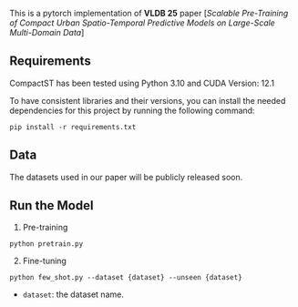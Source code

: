 This is a pytorch implementation of **VLDB 25** paper [*Scalable Pre-Training of Compact Urban Spatio-Temporal Predictive Models on Large-Scale Multi-Domain Data*]

## Requirements

CompactST has been tested using Python 3.10 and CUDA Version: 12.1

To have consistent libraries and their versions, you can install the needed dependencies for this project by running the following command:

```shell
pip install -r requirements.txt
```

## Data
The datasets used in our paper will be publicly released soon.

## Run the Model

1. Pre-training

```shell
python pretrain.py
```

2. Fine-tuning

```shell
python few_shot.py --dataset {dataset} --unseen {dataset}
```

- `dataset`: the dataset name.
